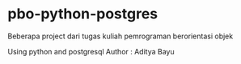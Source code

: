 # pbo-python-postgres
Beberapa project dari tugas kuliah pemrograman berorientasi objek

Using python and postgresql
Author  : Aditya Bayu
